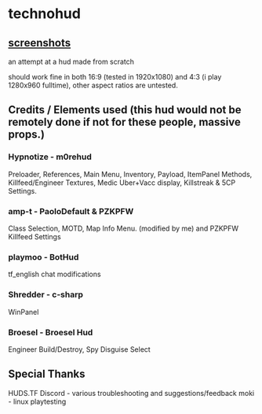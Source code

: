 # technohud

## [screenshots](https://imgur.com/a/aHdoUKi)

an attempt at a hud made from scratch

should work fine in both 16:9 (tested in 1920x1080) and 4:3 (i play 1280x960 fulltime), other aspect ratios are untested.

## Credits / Elements used (this hud would not be remotely done if not for these people, massive props.)

### Hypnotize - m0rehud

Preloader, References, Main Menu, Inventory, Payload, ItemPanel Methods, Killfeed/Engineer Textures, Medic Uber+Vacc display, Killstreak & 5CP Settings.

### amp-t - PaoloDefault & PZKPFW

Class Selection, MOTD, Map Info Menu. (modified by me) and PZKPFW Killfeed Settings

### playmoo - BotHud

tf_english chat modifications

### Shredder - c-sharp

WinPanel

### Broesel - Broesel Hud

Engineer Build/Destroy, Spy Disguise Select

## Special Thanks

HUDS.TF Discord - various troubleshooting and suggestions/feedback
moki - linux playtesting
